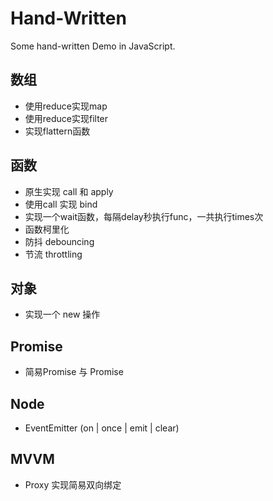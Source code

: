 # Hand-Written
Some hand-written Demo in JavaScript.




## 数组
- 使用reduce实现map
- 使用reduce实现filter
- 实现flattern函数

## 函数
- 原生实现 call 和 apply
- 使用call 实现 bind
- 实现一个wait函数，每隔delay秒执行func，一共执行times次
- 函数柯里化
- 防抖 debouncing
- 节流 throttling

## 对象
- 实现一个 new 操作

## Promise
- 简易Promise 与 Promise

## Node
- EventEmitter (on | once | emit | clear)

## MVVM
- Proxy 实现简易双向绑定
